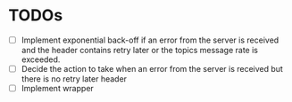 TODOs
=====
- [ ] Implement exponential back-off if an error from the server is received and the header contains
retry later or the topics message rate is exceeded.
- [ ] Decide the action to take when an error from the server is received but there is no retry later
header
- [ ] Implement wrapper